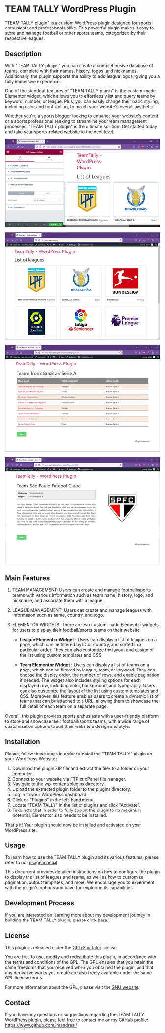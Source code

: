 # TEAM TALLY WordPress Plugin
"TEAM TALLY plugin" is a custom WordPress plugin designed for sports enthusiasts and professionals alike. This powerful plugin makes it easy to store and manage football or other sports teams, categorized by their respective leagues.

## Description
With "TEAM TALLY plugin," you can create a comprehensive database of teams, complete with their names, history, logos, and nicknames. Additionally, the plugin supports the ability to add league logos, giving you a fully immersive experience.

One of the standout features of "TEAM TALLY plugin" is the custom-made Elementor widget, which allows you to effortlessly list and query teams by keyword, number, or league. Plus, you can easily change their basic styling, including color and font styling, to match your website's overall aesthetic.

Whether you're a sports blogger looking to enhance your website's content or a sports professional seeking to streamline your team management processes, "TEAM TALLY plugin" is the ultimate solution. Get started today and take your sports-related website to the next level.


![alt Elementor League Widget interface](_docs/assets/media/usage_elementor_league_add.png)

![alt List of leagues](_docs/assets/media/usage_exercise_01.png)

![alt List of Brazilian Teams](_docs/assets/media/usage_exercise_02.png)

![alt Detail of a specific Brazilian Team](_docs/assets/media/usage_exercise_03.png)

## Main Features
1. TEAM MANAGEMENT: Users can create and manage football/sports teams with various information such as team name, history, logo, and nickname, and associate them with a league.

2. LEAGUE MANAGEMENT: Users can create and manage leagues with information such as name, country, and logo.

3. ELEMENTOR WIDGETS: There are two custom-made Elementor widgets for users to display their football/sports teams on their website:

   - **League Elementor Widget** : Users can display a list of leagues on a page, which can be filtered by ID or country, and sorted in a particular order. They can also customize the layout and design of the list using custom templates and CSS.

   - **Team Elementor Widget** : Users can display a list of teams on a page, which can be filtered by league, team, or keyword. They can choose the display order, the number of rows, and enable pagination if needed. The widget also includes styling options for each displayed row, including color, background, and typography. Users can also customize the layout of the list using custom templates and CSS. Moreover, this feature enables users to create a dynamic list of teams that can be attached to a URL, allowing them to showcase the full detail of each team on a separate page.

Overall, this plugin provides sports enthusiasts with a user-friendly platform to store and showcase their football/sports teams, with a wide range of customization options to suit their website's design and style.

## Installation
Please, follow these steps in order to install the "TEAM TALLY" plugin on your WordPress Website :

1. Download the plugin ZIP file and extract the files to a folder on your computer.
2. Connect to your website via FTP or cPanel file manager.
3. Navigate to the wp-content/plugins directory.
4. Upload the extracted plugin folder to the plugins directory.
5. Log in to your WordPress dashboard.
6. Click on "Plugins" in the left-hand menu.
7. Locate "TEAM TALLY" in the list of plugins and click "Activate".
8. Take note that in order to fully exploit the plugin to its maximum potential, Elementor also needs to be installed.

That's it! Your plugin should now be installed and activated on your WordPress site. 

## Usage
To learn how to use the TEAM TALLY plugin and its various features, please refer to our [usage manual](_docs/user_manual.md). 

This document provides detailed instructions on how to configure the plugin to display the list of leagues and teams, as well as how to customize pagination, output templates, and more. We encourage you to experiment with the plugin's options and have fun exploring its capabilities.

## Development Process
If you are interested on learning more about my development journey in building the TEAM TALLY plugin, please click [here](_docs/development.md).

## License

This plugin is released under the [GPLv2 or later](https://www.gnu.org/licenses/gpl-2.0.html) license.

You are free to use, modify and redistribute this plugin, in accordance with the terms and conditions of the GPL. The GPL ensures that you retain the same freedoms that you received when you obtained the plugin, and that any derivative works you create are also freely available under the same GPL license terms.

For more information about the GPL, please visit the [GNU website](https://www.gnu.org/licenses/gpl-2.0.html).

## Contact
If you have any questions or suggestions regarding the TEAM TALLY WordPress plugin, please feel free to contact me on my GitHub profile: https://www.github.com/imandresi/



